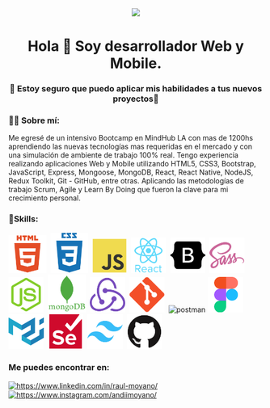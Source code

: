 <div id="header" align="center">
    <img src="https://media.giphy.com/media/sk6yL9EGVeAcE/giphy.gif" width="350" /> 
    <h1 align="center">Hola 👋 Soy desarrollador Web y Mobile.</h1>
    <h3 align="center">🚀 Estoy seguro que puedo aplicar mis habilidades a tus nuevos proyectos🚀</h3>
</div>


### 👨‍💻 Sobre mí:
Me egresé de un intensivo Bootcamp en MindHub LA con mas de 1200hs aprendiendo las nuevas tecnologías mas requeridas en el mercado y con una simulación de ambiente de trabajo 100% real. Tengo experiencia realizando aplicaciones Web y Mobile utilizando HTML5, CSS3, Bootstrap, JavaScript, Express, Mongoose, MongoDB, React, React Native, NodeJS, Redux Toolkit, Git - GitHub, entre otras. Aplicando las metodologías de trabajo Scrum, Agile y Learn By Doing que fueron la clave para mi crecimiento personal.


<div align="left">
    <h3>🔨Skills:</h3>
    <div>
        <img src="https://github.com/devicons/devicon/blob/master/icons/html5/html5-plain-wordmark.svg" title="HTML5" alt="HTML" width="75" height="75"/>&nbsp;
        <img src="https://github.com/devicons/devicon/blob/master/icons/css3/css3-plain-wordmark.svg"  title="CSS3" alt="CSS" width="75" height="80"/>&nbsp;
        <img src="https://github.com/devicons/devicon/blob/master/icons/javascript/javascript-original.svg" title="JavaScript" alt="JavaScript" width="68" height="68"/>&nbsp;
        <img src="https://github.com/devicons/devicon/blob/master/icons/react/react-original-wordmark.svg" title="React" alt="React" width="70" height="70"/>&nbsp;
        <img src="https://github.com/devicons/devicon/blob/master/icons/bootstrap/bootstrap-plain.svg" title="Bootstrap" alt="Bootstrap" width="70" height="70"/>&nbsp;
        <img src="https://github.com/devicons/devicon/blob/master/icons/sass/sass-original.svg" title="Sass" alt="Sass" width="70" height="70"/>&nbsp;
        <img src="https://github.com/devicons/devicon/blob/master/icons/nodejs/nodejs-original.svg" title="node" alt="Node" width="70" height="70"/>&nbsp;
        <img src="https://github.com/devicons/devicon/blob/master/icons/mongodb/mongodb-plain-wordmark.svg" title="Mongo" alt="Mongo" width="75" height="75"/>&nbsp;
        <img src="https://github.com/devicons/devicon/blob/master/icons/redux/redux-original.svg" title="Redux" alt="Redux" width="70" height="70"/>&nbsp;
        <img src="https://github.com/devicons/devicon/blob/master/icons/git/git-original.svg" title="Redux" alt="Redux" width="70" height="70"/>&nbsp;
        <img src="https://www.vectorlogo.zone/logos/getpostman/getpostman-icon.svg" alt="postman" width="70" height="70"/>
        <img src="https://github.com/devicons/devicon/blob/master/icons/figma/figma-original.svg" title="Figma" alt="Figma" width="70" height="70"/>&nbsp;
        <img src="https://github.com/devicons/devicon/blob/master/icons/materialui/materialui-original.svg" title="tw" alt="tw" width="70" height="70"/>&nbsp;
        <img src="https://github.com/devicons/devicon/blob/master/icons/selenium/selenium-original.svg" title="selenium" alt="selenium" width="70" height="70"/>&nbsp;
          <img src="https://github.com/devicons/devicon/blob/master/icons/tailwindcss/tailwindcss-plain.svg" title="selenium" alt="selenium" width="70" height="70"/>&nbsp;
         <img src="https://github.com/devicons/devicon/blob/master/icons/github/github-original.svg" title="selenium" alt="selenium" width="70" height="70"/>&nbsp;
      </div>
    <h3>Me puedes encontrar en:</h3>
<p align="left">
<a href="https://www.linkedin.com/in/raul-moyano/" target="blank"><img align="center" src="https://raw.githubusercontent.com/rahuldkjain/github-profile-readme-generator/master/src/images/icons/Social/linked-in-alt.svg" alt="https://www.linkedin.com/in/raul-moyano/" height="30" width="40" /></a>
<a href="https://www.instagram.com/andiimoyano/" target="blank"><img align="center" src="https://raw.githubusercontent.com/rahuldkjain/github-profile-readme-generator/master/src/images/icons/Social/instagram.svg" alt="https://www.instagram.com/andiimoyano/" height="30" width="40" /></a>
</p>
